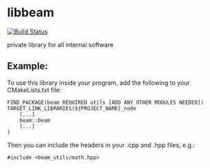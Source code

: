 # libbeam
[![Build Status](https://travis-ci.com/BEAMRobotics/libbeam.svg?token=zshhVvp9R3DJ7YGGYs6z&branch=master)](https://travis-ci.com/BEAMRobotics/libbeam)

private library for all internal software

## Example:

To use this library inside your program, add the following to your CMakeLists.txt file:


```
FIND_PACKAGE(beam REQUIRED utils [ADD ANY OTHER MODULES NEEDED])
TARGET_LINK_LIBRARIES(${PROJECT_NAME}_node
	[...]
	beam::beam
	[...]
)
```

Then you can include the headers in your .cpp and .hpp files, e.g.:

`#include <beam_utils/math.hpp>`

